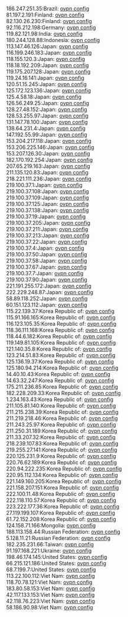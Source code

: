 186.247.251.35:Brazil: [ovpn config](vpn/186_247_251_35.ovpn)  
81.197.2.191:Finland: [ovpn config](vpn/81_197_2_191.ovpn)  
82.130.26.230:Finland: [ovpn config](vpn/82_130_26_230.ovpn)  
92.116.212.198:Germany: [ovpn config](vpn/92_116_212_198.ovpn)  
119.82.121.98:India: [ovpn config](vpn/119_82_121_98.ovpn)  
180.244.128.88:Indonesia: [ovpn config](vpn/180_244_128_88.ovpn)  
113.147.46.126:Japan: [ovpn config](vpn/113_147_46_126.ovpn)  
116.199.246.183:Japan: [ovpn config](vpn/116_199_246_183.ovpn)  
118.155.120.3:Japan: [ovpn config](vpn/118_155_120_3.ovpn)  
118.18.192.209:Japan: [ovpn config](vpn/118_18_192_209.ovpn)  
119.175.207.128:Japan: [ovpn config](vpn/119_175_207_128.ovpn)  
119.24.16.141:Japan: [ovpn config](vpn/119_24_16_141.ovpn)  
120.51.15.245:Japan: [ovpn config](vpn/120_51_15_245.ovpn)  
125.172.123.136:Japan: [ovpn config](vpn/125_172_123_136.ovpn)  
125.4.58.18:Japan: [ovpn config](vpn/125_4_58_18.ovpn)  
126.56.249.25:Japan: [ovpn config](vpn/126_56_249_25.ovpn)  
128.27.48.152:Japan: [ovpn config](vpn/128_27_48_152.ovpn)  
128.53.255.97:Japan: [ovpn config](vpn/128_53_255_97.ovpn)  
131.147.78.100:Japan: [ovpn config](vpn/131_147_78_100.ovpn)  
138.64.231.4:Japan: [ovpn config](vpn/138_64_231_4.ovpn)  
147.192.55.99:Japan: [ovpn config](vpn/147_192_55_99.ovpn)  
153.204.217.118:Japan: [ovpn config](vpn/153_204_217_118.ovpn)  
153.206.225.146:Japan: [ovpn config](vpn/153_206_225_146.ovpn)  
153.207.126.30:Japan: [ovpn config](vpn/153_207_126_30.ovpn)  
182.170.192.254:Japan: [ovpn config](vpn/182_170_192_254.ovpn)  
207.65.219.163:Japan: [ovpn config](vpn/207_65_219_163.ovpn)  
211.135.120.83:Japan: [ovpn config](vpn/211_135_120_83.ovpn)  
218.221.111.236:Japan: [ovpn config](vpn/218_221_111_236.ovpn)  
219.100.37.1:Japan: [ovpn config](vpn/219_100_37_1.ovpn)  
219.100.37.108:Japan: [ovpn config](vpn/219_100_37_108.ovpn)  
219.100.37.109:Japan: [ovpn config](vpn/219_100_37_109.ovpn)  
219.100.37.125:Japan: [ovpn config](vpn/219_100_37_125.ovpn)  
219.100.37.138:Japan: [ovpn config](vpn/219_100_37_138.ovpn)  
219.100.37.19:Japan: [ovpn config](vpn/219_100_37_19.ovpn)  
219.100.37.205:Japan: [ovpn config](vpn/219_100_37_205.ovpn)  
219.100.37.211:Japan: [ovpn config](vpn/219_100_37_211.ovpn)  
219.100.37.213:Japan: [ovpn config](vpn/219_100_37_213.ovpn)  
219.100.37.22:Japan: [ovpn config](vpn/219_100_37_22.ovpn)  
219.100.37.4:Japan: [ovpn config](vpn/219_100_37_4.ovpn)  
219.100.37.50:Japan: [ovpn config](vpn/219_100_37_50.ovpn)  
219.100.37.58:Japan: [ovpn config](vpn/219_100_37_58.ovpn)  
219.100.37.67:Japan: [ovpn config](vpn/219_100_37_67.ovpn)  
219.100.37.7:Japan: [ovpn config](vpn/219_100_37_7.ovpn)  
219.100.37.90:Japan: [ovpn config](vpn/219_100_37_90.ovpn)  
221.191.255.172:Japan: [ovpn config](vpn/221_191_255_172.ovpn)  
222.229.248.87:Japan: [ovpn config](vpn/222_229_248_87.ovpn)  
58.89.118.252:Japan: [ovpn config](vpn/58_89_118_252.ovpn)  
60.151.123.112:Japan: [ovpn config](vpn/60_151_123_112.ovpn)  
115.22.139.37:Korea Republic of: [ovpn config](vpn/115_22_139_37.ovpn)  
115.91.166.165:Korea Republic of: [ovpn config](vpn/115_91_166_165.ovpn)  
116.123.105.35:Korea Republic of: [ovpn config](vpn/116_123_105_35.ovpn)  
118.36.111.168:Korea Republic of: [ovpn config](vpn/118_36_111_168.ovpn)  
118.44.6.182:Korea Republic of: [ovpn config](vpn/118_44_6_182.ovpn)  
119.149.81.105:Korea Republic of: [ovpn config](vpn/119_149_81_105.ovpn)  
121.140.35.8:Korea Republic of: [ovpn config](vpn/121_140_35_8.ovpn)  
123.214.51.83:Korea Republic of: [ovpn config](vpn/123_214_51_83.ovpn)  
125.136.19.37:Korea Republic of: [ovpn config](vpn/125_136_19_37.ovpn)  
125.180.94.214:Korea Republic of: [ovpn config](vpn/125_180_94_214.ovpn)  
14.40.10.43:Korea Republic of: [ovpn config](vpn/14_40_10_43.ovpn)  
14.63.32.247:Korea Republic of: [ovpn config](vpn/14_63_32_247.ovpn)  
175.211.236.85:Korea Republic of: [ovpn config](vpn/175_211_236_85.ovpn)  
182.228.209.33:Korea Republic of: [ovpn config](vpn/182_228_209_33.ovpn)  
1.234.163.43:Korea Republic of: [ovpn config](vpn/1_234_163_43.ovpn)  
211.105.81.140:Korea Republic of: [ovpn config](vpn/211_105_81_140.ovpn)  
211.215.238.39:Korea Republic of: [ovpn config](vpn/211_215_238_39.ovpn)  
211.219.218.46:Korea Republic of: [ovpn config](vpn/211_219_218_46.ovpn)  
211.243.25.97:Korea Republic of: [ovpn config](vpn/211_243_25_97.ovpn)  
211.250.31.189:Korea Republic of: [ovpn config](vpn/211_250_31_189.ovpn)  
211.33.207.32:Korea Republic of: [ovpn config](vpn/211_33_207_32.ovpn)  
218.239.107.83:Korea Republic of: [ovpn config](vpn/218_239_107_83.ovpn)  
219.255.27.141:Korea Republic of: [ovpn config](vpn/219_255_27_141.ovpn)  
220.125.231.9:Korea Republic of: [ovpn config](vpn/220_125_231_9.ovpn)  
220.76.62.189:Korea Republic of: [ovpn config](vpn/220_76_62_189.ovpn)  
220.94.222.235:Korea Republic of: [ovpn config](vpn/220_94_222_235.ovpn)  
220.95.112.134:Korea Republic of: [ovpn config](vpn/220_95_112_134.ovpn)  
221.149.160.205:Korea Republic of: [ovpn config](vpn/221_149_160_205.ovpn)  
221.158.207.151:Korea Republic of: [ovpn config](vpn/221_158_207_151.ovpn)  
222.100.11.48:Korea Republic of: [ovpn config](vpn/222_100_11_48.ovpn)  
222.118.110.57:Korea Republic of: [ovpn config](vpn/222_118_110_57.ovpn)  
223.222.177.36:Korea Republic of: [ovpn config](vpn/223_222_177_36.ovpn)  
27.119.199.107:Korea Republic of: [ovpn config](vpn/27_119_199_107.ovpn)  
61.72.152.208:Korea Republic of: [ovpn config](vpn/61_72_152_208.ovpn)  
124.158.71.166:Mongolia: [ovpn config](vpn/124_158_71_166.ovpn)  
188.113.158.44:Russian Federation: [ovpn config](vpn/188_113_158_44.ovpn)  
5.128.11.21:Russian Federation: [ovpn config](vpn/5_128_11_21.ovpn)  
182.235.231.66:Taiwan: [ovpn config](vpn/182_235_231_66.ovpn)  
91.197.168.221:Ukraine: [ovpn config](vpn/91_197_168_221.ovpn)  
198.46.174.145:United States: [ovpn config](vpn/198_46_174_145.ovpn)  
66.215.121.186:United States: [ovpn config](vpn/66_215_121_186.ovpn)  
68.7.199.7:United States: [ovpn config](vpn/68_7_199_7.ovpn)  
113.22.100.112:Viet Nam: [ovpn config](vpn/113_22_100_112.ovpn)  
118.70.78.121:Viet Nam: [ovpn config](vpn/118_70_78_121.ovpn)  
183.80.58.153:Viet Nam: [ovpn config](vpn/183_80_58_153.ovpn)  
42.117.133.153:Viet Nam: [ovpn config](vpn/42_117_133_153.ovpn)  
42.118.76.223:Viet Nam: [ovpn config](vpn/42_118_76_223.ovpn)  
58.186.90.98:Viet Nam: [ovpn config](vpn/58_186_90_98.ovpn)  
